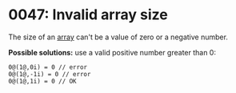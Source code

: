 # 0047: Invalid array size

The size of an [array](../../language/data-types/arrays.md) can't be a value of zero or a negative number.

**Possible solutions:** use a valid positive number greater than 0:

```
0@(1@,0i) = 0 // error
0@(1@,-1i) = 0 // error
0@(1@,1i) = 0 // OK
```
